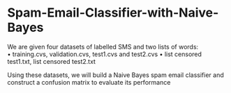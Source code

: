 # Spam-Email-Classifier-with-Naive-Bayes

We are given four datasets of labelled SMS and two lists of words:  
• training.cvs, validation.cvs, test1.cvs and test2.cvs
• list censored test1.txt, list censored test2.txt

Using these datasets, we will build a Naive Bayes spam email classifier and construct a confusion matrix to evaluate its performance
